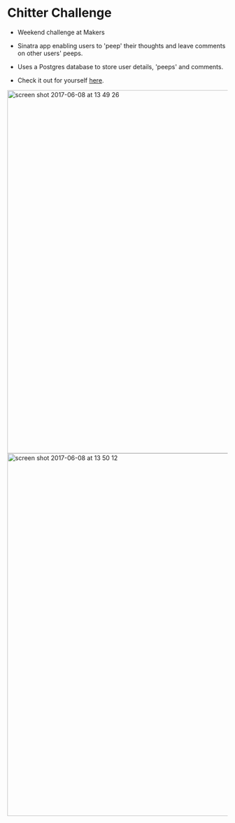 Chitter Challenge
=================

* Weekend challenge at Makers

* Sinatra app enabling users to 'peep' their thoughts and leave comments on other users' peeps.

* Uses a Postgres database to store user details, 'peeps' and comments.

* Check it out for yourself <a href="https://chitter-by-kate.herokuapp.com">here</a>.

<img width="831" alt="screen shot 2017-06-08 at 13 49 26" src="https://user-images.githubusercontent.com/25392162/26929436-a0f9e9a4-4c51-11e7-8dbc-e7ac10c5d12a.png">  

<img width="830" alt="screen shot 2017-06-08 at 13 50 12" src="https://user-images.githubusercontent.com/25392162/26929440-a2f2935a-4c51-11e7-81e6-7383f63ebd2f.png">
